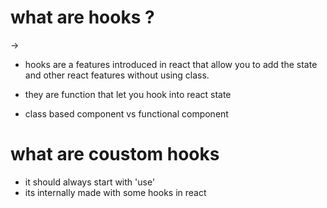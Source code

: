 # what are hooks ?
->
- hooks are a features introduced in react that allow you to add the state and other react features without using class.
- they are function that let you hook into react state

- class based component vs functional component

# what are coustom hooks

- it should always start with 'use'
- its internally made with some hooks in react

